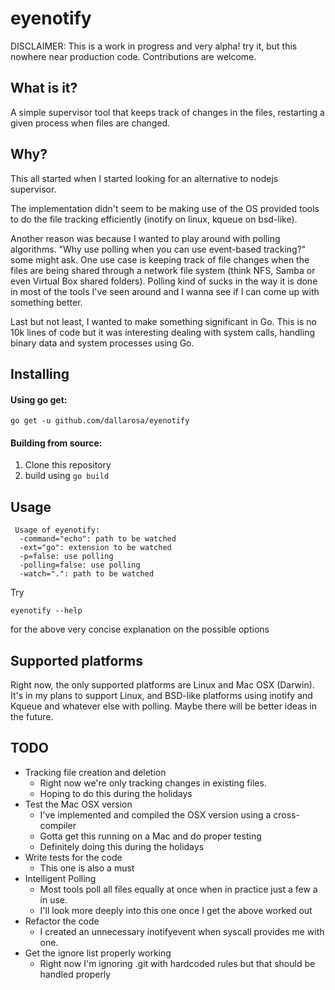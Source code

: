 eyenotify
=========

DISCLAIMER: This is a work in progress and very alpha! try it, but this nowhere
near production code. Contributions are welcome.

What is it?
-----------

A simple supervisor tool that keeps track of changes in the files, restarting
a given process when files are changed.

Why?
----

This all started when I started looking for an alternative to nodejs supervisor.

The implementation didn't seem to be making use of the OS provided tools to do
the file tracking efficiently (inotify on linux, kqueue on bsd-like).

Another reason was because I wanted to play around with polling algorithms.
"Why use polling when you can use event-based tracking?" some might ask.
One use case is keeping track of file changes when the files are being
shared through a network file system (think NFS, Samba or even Virtual Box
shared folders). Polling kind of sucks in the way it is done in most of the
tools I've seen around and I wanna see if I can come up with something better.

Last but not least, I wanted to make something significant in Go.
This is no 10k lines of code but it was interesting dealing with system calls,
handling binary data and system processes using Go.

Installing
----------

#### Using go get:
`go get -u github.com/dallarosa/eyenotify`

#### Building from source:

1. Clone this repository
2. build using `go build`

Usage
-----

     Usage of eyenotify:
      -command="echo": path to be watched
      -ext="go": extension to be watched
      -p=false: use polling
      -polling=false: use polling
      -watch=".": path to be watched

Try

`eyenotify --help`

for the above very concise explanation on the possible options

Supported platforms
-------------------

Right now, the only supported platforms are Linux and Mac OSX (Darwin).
It's in my plans to support Linux, and BSD-like platforms using inotify
and Kqueue and whatever else with polling. Maybe there will be better
ideas in the future.


TODO
----

* Tracking file creation and deletion
  - Right now we're only tracking changes in existing files.
  - Hoping to do this during the holidays
* Test the Mac OSX version
  - I've implemented and compiled the OSX version using a cross-compiler
  - Gotta get this running on a Mac and do proper testing
  - Definitely doing this during the holidays 
* Write tests for the code
  - This one is also a must
* Intelligent Polling
  - Most tools poll all files equally at once when in practice just a few a in use.
  - I'll look more deeply into this one once I get the above worked out
* Refactor the code
  - I created an unnecessary inotifyevent when syscall provides me with one.
* Get the ignore list properly working
  - Right now I'm ignoring .git with hardcoded rules but that should be handled properly
